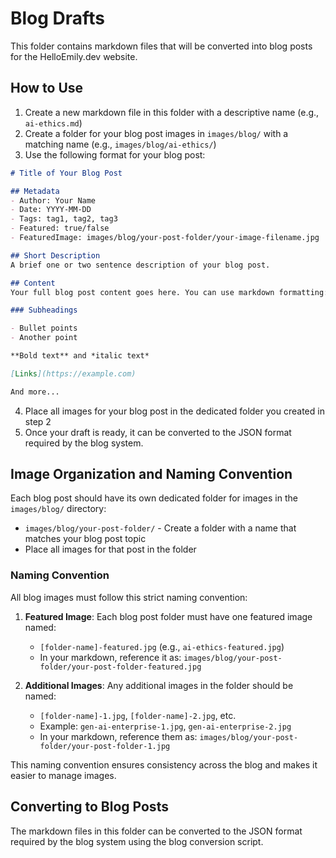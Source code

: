 # Blog Drafts

This folder contains markdown files that will be converted into blog posts for the HelloEmily.dev website.

## How to Use

1. Create a new markdown file in this folder with a descriptive name (e.g., `ai-ethics.md`)
2. Create a folder for your blog post images in `images/blog/` with a matching name (e.g., `images/blog/ai-ethics/`)
3. Use the following format for your blog post:

```markdown
# Title of Your Blog Post

## Metadata
- Author: Your Name
- Date: YYYY-MM-DD
- Tags: tag1, tag2, tag3
- Featured: true/false
- FeaturedImage: images/blog/your-post-folder/your-image-filename.jpg

## Short Description
A brief one or two sentence description of your blog post.

## Content
Your full blog post content goes here. You can use markdown formatting:

### Subheadings

- Bullet points
- Another point

**Bold text** and *italic text*

[Links](https://example.com)

And more...
```

4. Place all images for your blog post in the dedicated folder you created in step 2
5. Once your draft is ready, it can be converted to the JSON format required by the blog system.

## Image Organization and Naming Convention

Each blog post should have its own dedicated folder for images in the `images/blog/` directory:

- `images/blog/your-post-folder/` - Create a folder with a name that matches your blog post topic
- Place all images for that post in the folder

### Naming Convention

All blog images must follow this strict naming convention:

1. **Featured Image**: Each blog post folder must have one featured image named:
   - `[folder-name]-featured.jpg` (e.g., `ai-ethics-featured.jpg`)
   - In your markdown, reference it as: `images/blog/your-post-folder/your-post-folder-featured.jpg`

2. **Additional Images**: Any additional images in the folder should be named:
   - `[folder-name]-1.jpg`, `[folder-name]-2.jpg`, etc.
   - Example: `gen-ai-enterprise-1.jpg`, `gen-ai-enterprise-2.jpg`
   - In your markdown, reference them as: `images/blog/your-post-folder/your-post-folder-1.jpg`

This naming convention ensures consistency across the blog and makes it easier to manage images.

## Converting to Blog Posts

The markdown files in this folder can be converted to the JSON format required by the blog system using the blog conversion script.
